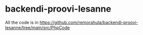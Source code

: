 # backendi-proovi-lesanne

All the code is in https://github.com/remorahula/backendi-proovi-lesanne/tree/main/src/PhpCode
